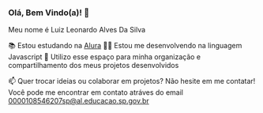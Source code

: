 ### Olá, Bem Vindo(a)! 👋

Meu nome é Luiz Leonardo Alves Da Silva

📚 Estou estudando na [Alura](https://www.alura.com.br)
👨‍💻 Estou me desenvolvendo na linguagem Javascript
🔭 Utilizo esse espaço para minha organização e compartilhamento dos meus projetos desenvolvidos

📫 Quer trocar ideias ou colaborar em projetos? Não hesite em me contatar! Você pode me encontrar em contato atráves do email 0000108546207sp@al.educacao.sp.gov.br

